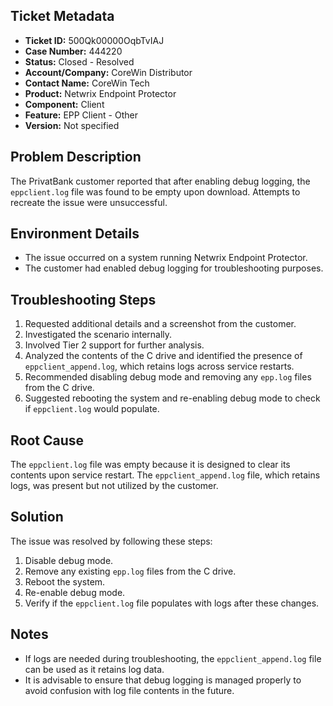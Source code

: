 ## Ticket Metadata
- **Ticket ID:** 500Qk00000OqbTvIAJ
- **Case Number:** 444220
- **Status:** Closed - Resolved
- **Account/Company:** CoreWin Distributor
- **Contact Name:** CoreWin Tech
- **Product:** Netwrix Endpoint Protector
- **Component:** Client
- **Feature:** EPP Client - Other
- **Version:** Not specified

## Problem Description
The PrivatBank customer reported that after enabling debug logging, the `eppclient.log` file was found to be empty upon download. Attempts to recreate the issue were unsuccessful.

## Environment Details
- The issue occurred on a system running Netwrix Endpoint Protector.
- The customer had enabled debug logging for troubleshooting purposes.

## Troubleshooting Steps
1. Requested additional details and a screenshot from the customer.
2. Investigated the scenario internally.
3. Involved Tier 2 support for further analysis.
4. Analyzed the contents of the C drive and identified the presence of `eppclient_append.log`, which retains logs across service restarts.
5. Recommended disabling debug mode and removing any `epp.log` files from the C drive.
6. Suggested rebooting the system and re-enabling debug mode to check if `eppclient.log` would populate.

## Root Cause
The `eppclient.log` file was empty because it is designed to clear its contents upon service restart. The `eppclient_append.log` file, which retains logs, was present but not utilized by the customer.

## Solution
The issue was resolved by following these steps:
1. Disable debug mode.
2. Remove any existing `epp.log` files from the C drive.
3. Reboot the system.
4. Re-enable debug mode.
5. Verify if the `eppclient.log` file populates with logs after these changes.

## Notes
- If logs are needed during troubleshooting, the `eppclient_append.log` file can be used as it retains log data.
- It is advisable to ensure that debug logging is managed properly to avoid confusion with log file contents in the future.